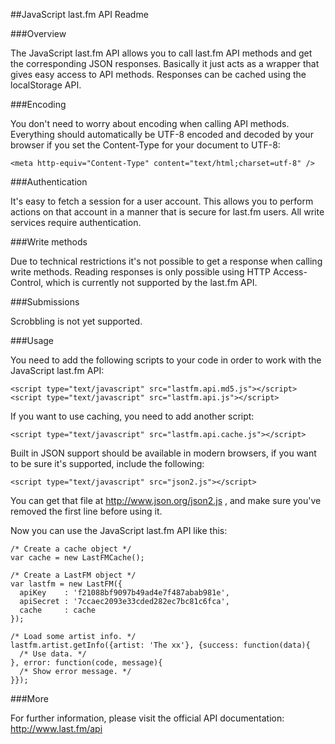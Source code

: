 ##JavaScript last.fm API Readme

###Overview

The JavaScript last.fm API allows you to call last.fm API methods and get the
corresponding JSON responses. Basically it just acts as a wrapper that gives
easy access to API methods. Responses can be cached using the localStorage API.


###Encoding

You don't need to worry about encoding when calling API methods. Everything
should automatically be UTF-8 encoded and decoded by your browser if you set
the Content-Type for your document to UTF-8:

    <meta http-equiv="Content-Type" content="text/html;charset=utf-8" />


###Authentication

It's easy to fetch a session for a user account. This allows you to perform
actions on that account in a manner that is secure for last.fm users. All
write services require authentication.


###Write methods

Due to technical restrictions it's not possible to get a response when calling
write methods. Reading responses is only possible using HTTP Access-Control,
which is currently not supported by the last.fm API.


###Submissions

Scrobbling is not yet supported.


###Usage

You need to add the following scripts to your code in order to work with the
JavaScript last.fm API:

    <script type="text/javascript" src="lastfm.api.md5.js"></script>
    <script type="text/javascript" src="lastfm.api.js"></script>

If you want to use caching, you need to add another script:

    <script type="text/javascript" src="lastfm.api.cache.js"></script>

Built in JSON support should be available in modern browsers, if you want to
be sure it's supported, include the following:

    <script type="text/javascript" src="json2.js"></script>

You can get that file at http://www.json.org/json2.js , and make sure you've
removed the first line before using it.

Now you can use the JavaScript last.fm API like this:

    /* Create a cache object */
    var cache = new LastFMCache();

    /* Create a LastFM object */
    var lastfm = new LastFM({
      apiKey    : 'f21088bf9097b49ad4e7f487abab981e',
      apiSecret : '7ccaec2093e33cded282ec7bc81c6fca',
      cache     : cache
    });

    /* Load some artist info. */
    lastfm.artist.getInfo({artist: 'The xx'}, {success: function(data){
      /* Use data. */
    }, error: function(code, message){
      /* Show error message. */
    }});


###More

For further information, please visit the official API documentation:
http://www.last.fm/api

